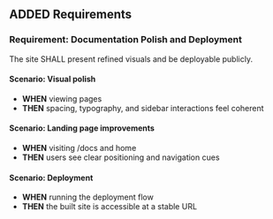 ## ADDED Requirements

### Requirement: Documentation Polish and Deployment

The site SHALL present refined visuals and be deployable publicly.

#### Scenario: Visual polish

- **WHEN** viewing pages
- **THEN** spacing, typography, and sidebar interactions feel coherent

#### Scenario: Landing page improvements

- **WHEN** visiting /docs and home
- **THEN** users see clear positioning and navigation cues

#### Scenario: Deployment

- **WHEN** running the deployment flow
- **THEN** the built site is accessible at a stable URL
